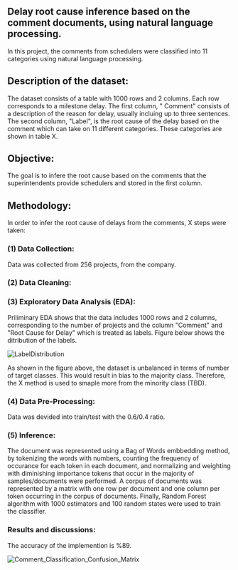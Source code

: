## Delay root cause inference based on the comment documents, using natural language processing. 

In this project, the comments from schedulers were classified into 11 categories using natural language processing.

## Description of the dataset:
The dataset consists of a table with 1000 rows and 2 columns. Each row corresponds to a milestone delay. 
The first column, " Comment" consists of a description of the reason for delay, usually incluing up to three 
sentences. The second column, "Label", is the root cause of the delay based on the comment which can take 
on 11 different categories. These categories are shown in table X. 

## Objective:
The goal is to infere the root cause based on the comments that the superintendents provide schedulers and stored in the first column. 

## Methodology:
In order to infer the root cause of delays from the comments, X steps were taken: 
### (1) Data Collection:
Data was collected from 256 projects, from the company. 
### (2) Data Cleaning:

### (3) Exploratory Data Analysis (EDA):
Priliminary EDA shows that the data includes 1000 rows and 2 columns, corresponding to the number of projects and the column "Comment" and "Root Cause for Delay" which is treated as labels. Figure below shows the ditribution of the labels. 

![LabelDistribution](https://user-images.githubusercontent.com/55706949/186999007-bf799541-2fef-4cc7-ab29-bb151212daca.png)

As shown in the figure above, the dataset is unbalanced in terms of number of target classes. This would result in bias to the majority class. Therefore, the X method is used to smaple more from the minority class (TBD). 

### (4) Data Pre-Processing:
 Data was devided into train/test with the 0.6/0.4 ratio. 
### (5) Inference:
 The document was represented using a Bag of Words embbedding method, by tokenizing the words with numbers, counting the frequency of occurance for each token in each document, and normalizing and weighting with diminishing importance tokens that occur in the majority of samples/documents were performed. A corpus of documents was represented by a matrix with one row per document and one column per token occurring in the corpus of documents. Finally, Random Forest algorithm with 1000 estimators and 100 random states were used to train the classifier. 



### Results and discussions:
The accuracy of the implemention is %89. 


 ![Comment_Classification_Confusion_Matrix](https://user-images.githubusercontent.com/55706949/186998256-09feca58-8472-4c7e-9e55-1d2277e988e5.png)

 










